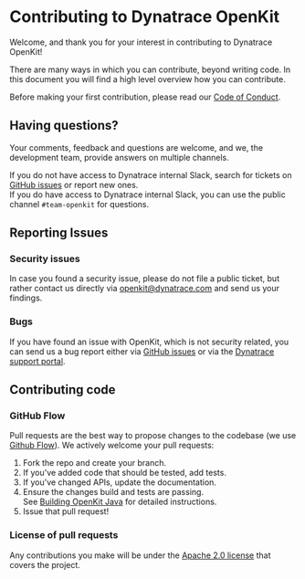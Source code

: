 # Contributing to Dynatrace OpenKit
Welcome, and thank you for your interest in contributing to Dynatrace OpenKit!

There are many ways in which you can contribute, beyond writing code. In this document you will find a high level
overview how you can contribute.  

Before making your first contribution, please read our [Code of Conduct][code_of_conduct].

## Having questions?
Your comments, feedback and questions are welcome, and we, the development team, provide answers on multiple channels.

If you do not have access to Dynatrace internal Slack, search for tickets on [GitHub issues][gh-issues] or report new ones.  
If you do have access to Dynatrace internal Slack, you can use the public channel `#team-openkit` for questions.

## Reporting Issues
### Security issues
In case you found a security issue, please do not file a public ticket, but rather contact us directly
via [openkit@dynatrace.com][mail] and send us your findings.

### Bugs
If you have found an issue with OpenKit, which is not security related, you can send us a bug report
either via [GitHub issues][gh-issues] or via the [Dynatrace support portal][dt-support].

## Contributing code
### GitHub Flow
Pull requests are the best way to propose changes to the codebase (we use [Github Flow][gh-flow]). We actively welcome your pull requests:

1. Fork the repo and create your branch.
2. If you've added code that should be tested, add tests.
3. If you've changed APIs, update the documentation.
4. Ensure the changes build and tests are passing.  
   See [Building OpenKit Java][building] for detailed instructions.
5. Issue that pull request!

### License of pull requests

Any contributions you make will be under the [Apache 2.0 license][license] that covers the project.

[mail]: (mailto:openkit@dynatrace.com)
[gh-issues]: (https://github.com/Dynatrace/openkit-java/issues)
[gh-flow]: (https://guides.github.com/introduction/flow/index.html)
[dt-support]: (https://www.dynatrace.com/services-support/#get-support)
[code_of_conduct]: (./CODE_OF_CONDUCT.md)
[license]: (./LICENSE)
[building]: (./docs/building.md)